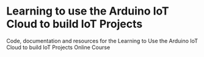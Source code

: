 # Learning to use the Arduino IoT Cloud to build IoT Projects
Code, documentation and resources for the Learning to Use the Arduino IoT Cloud to build IoT Projects Online Course
